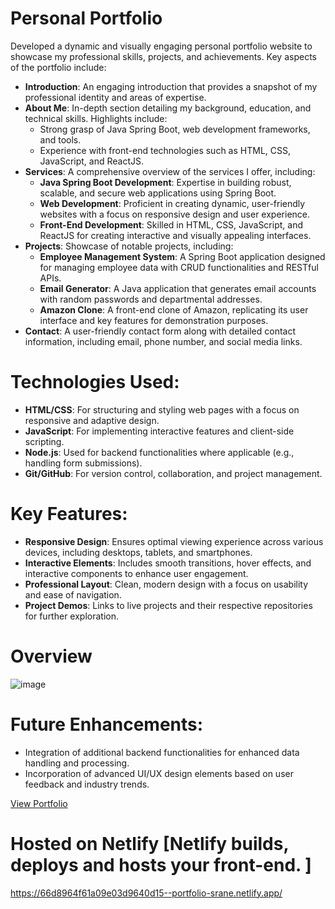 
# Personal Portfolio

Developed a dynamic and visually engaging personal portfolio website to showcase my professional skills, projects, and achievements. Key aspects of the portfolio include:

- **Introduction**: An engaging introduction that provides a snapshot of my professional identity and areas of expertise.
- **About Me**: In-depth section detailing my background, education, and technical skills. Highlights include:
  - Strong grasp of Java Spring Boot, web development frameworks, and tools.
  - Experience with front-end technologies such as HTML, CSS, JavaScript, and ReactJS.
- **Services**: A comprehensive overview of the services I offer, including:
  - **Java Spring Boot Development**: Expertise in building robust, scalable, and secure web applications using Spring Boot.
  - **Web Development**: Proficient in creating dynamic, user-friendly websites with a focus on responsive design and user experience.
  - **Front-End Development**: Skilled in HTML, CSS, JavaScript, and ReactJS for creating interactive and visually appealing interfaces.
- **Projects**: Showcase of notable projects, including:
  - **Employee Management System**: A Spring Boot application designed for managing employee data with CRUD functionalities and RESTful APIs.
  - **Email Generator**: A Java application that generates email accounts with random passwords and departmental addresses.
  - **Amazon Clone**: A front-end clone of Amazon, replicating its user interface and key features for demonstration purposes.
- **Contact**: A user-friendly contact form along with detailed contact information, including email, phone number, and social media links.

# Technologies Used:
- **HTML/CSS**: For structuring and styling web pages with a focus on responsive and adaptive design.
- **JavaScript**: For implementing interactive features and client-side scripting.
- **Node.js**: Used for backend functionalities where applicable (e.g., handling form submissions).
- **Git/GitHub**: For version control, collaboration, and project management.

# Key Features:
- **Responsive Design**: Ensures optimal viewing experience across various devices, including desktops, tablets, and smartphones.
- **Interactive Elements**: Includes smooth transitions, hover effects, and interactive components to enhance user engagement.
- **Professional Layout**: Clean, modern design with a focus on usability and ease of navigation.
- **Project Demos**: Links to live projects and their respective repositories for further exploration.

# Overview
![image](https://github.com/user-attachments/assets/e018c332-a1a9-4046-91f0-e1096c92e84f)


# Future Enhancements:
- Integration of additional backend functionalities for enhanced data handling and processing.
- Incorporation of advanced UI/UX design elements based on user feedback and industry trends.

[View Portfolio](https://github.com/srane1903/My_Portfolio)
# Hosted on Netlify [Netlify builds, deploys and hosts your front-end. ]
https://66d8964f61a09e03d9640d15--portfolio-srane.netlify.app/
